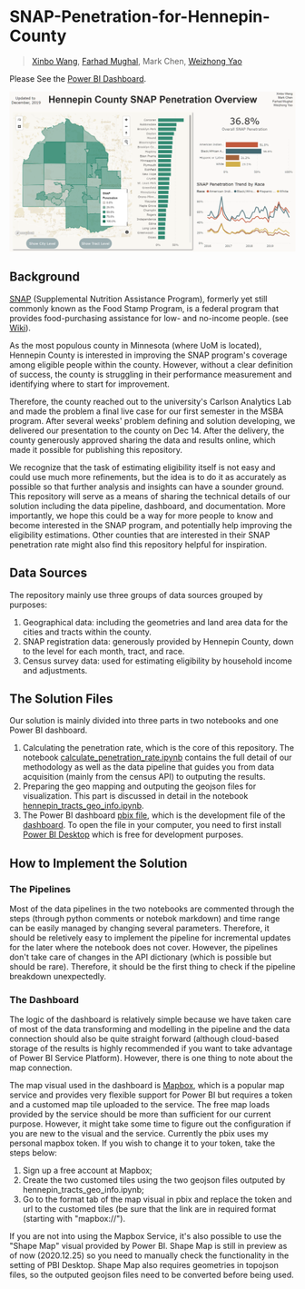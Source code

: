 # SNAP-Penetration-for-Hennepin-County
>[Xinbo Wang](https://github.com/xinbo-hubert-wang), [Farhad Mughal](https://github.com/farhadmughal), Mark Chen, [Weizhong Yao](https://github.com/WeizhongYao)


Please See the [Power BI Dashboard](https://app.powerbi.com/view?r=eyJrIjoiYzRmNTdjYWQtMDE4ZS00ZDYxLWFmYmMtNDZiYzZlMmNjMDdjIiwidCI6Ijc3YjRmOGFkLWY2MmEtNGUzYS05OWFmLTAwM2RhNzYwMDQ3YyIsImMiOjF9&pageName=ReportSection).

![png](dashboard_snapshot.png)

## Background

[SNAP](https://www.fns.usda.gov/snap/supplemental-nutrition-assistance-program) (Supplemental Nutrition Assistance Program), formerly yet still commonly known as the Food Stamp Program, is a federal program that provides food-purchasing assistance for low- and no-income people. (see [Wiki](https://en.wikipedia.org/wiki/Supplemental_Nutrition_Assistance_Program)).

As the most populous county in Minnesota (where UoM is located), Hennepin County is interested in improving the SNAP program's coverage among eligible people within the county. However, without a clear definition of success, the county is struggling in their performance measurement and identifying where to start for improvement. 

Therefore, the county reached out to the university's Carlson Analytics Lab and made the problem a final live case for our first semester in the MSBA program. After several weeks' problem defining and solution developing, we delivered our presentation to the county on Dec 14. After the delivery, the county generously approved sharing the data and results online, which made it possible for publishing this repository. 

We recognize that the task of estimating eligibility itself is not easy and could use much more refinements, but the idea is to do it as accurately as possible so that further analysis and insights can have a sounder ground. This repository will serve as a means of sharing the technical details of our solution including the data pipeline, dashboard, and documentation. More importantly, we hope this could be a way for more people to know and become interested in the SNAP program, and potentially help improving the eligibility estimations. Other counties that are interested in their SNAP penetration rate might also find this repository helpful for inspiration.

## Data Sources

The repository mainly use three groups of data sources grouped by purposes:
1. Geographical data: including the geometries and land area data for the cities and tracts within the county.
2. SNAP registration data: generously provided by Hennepin County, down to the level for each month, tract, and race.
3. Census survey data: used for estimating eligibility by household income and adjustments.

## The Solution Files

Our solution is mainly divided into three parts in two notebooks and one Power BI dashboard.

1. Calculating the penetration rate, which is the core of this repository. The notebook [calculate_penetration_rate.ipynb](calculate_penetration_rate.ipynb) contains the full detail of our methodology as well as the data pipeline that guides you from data acquisition (mainly from the census API) to outputing the results.
2. Preparing the geo mapping and outputing the geojson files for visualization. This part is discussed in detail in the notebook [hennepin_tracts_geo_info.ipynb](hennepin_tracts_geo_info.ipynb).
3. The Power BI dashboard [pbix file](https://github.com/xinbo-hubert-wang/SNAP-Penetration-for-Hennepin-County/blob/main/SNAP%20Penetration%20Rate%20Dashboard.pbix), which is the development file of the [dashboard](https://app.powerbi.com/view?r=eyJrIjoiYzRmNTdjYWQtMDE4ZS00ZDYxLWFmYmMtNDZiYzZlMmNjMDdjIiwidCI6Ijc3YjRmOGFkLWY2MmEtNGUzYS05OWFmLTAwM2RhNzYwMDQ3YyIsImMiOjF9&pageName=ReportSection). To open the file in your computer, you need to first install [Power BI Desktop](https://powerbi.microsoft.com/en-us/desktop/) which is free for development purposes.

## How to Implement the Solution

### The Pipelines
Most of the data pipelines in the two notebooks are commented through the steps (through python comments or notebok markdown) and time range can be easily managed by changing several parameters. Therefore, it should be reletively easy to implement the pipeline for incremental updates for the later where the notebook does not cover. However, the pipelines don't take care of changes in the API dictionary (which is possible but should be rare). Therefore, it should be the first thing to check if the pipeline breakdown unexpectedly. 

### The Dashboard
The logic of the dashboard is relatively simple because we have taken care of most of the data transforming and modelling in the pipeline and the data connection should also be quite straight forward (although cloud-based storage of the results is highly recommended if you want to take advantage of Power BI Service Platform). However, there is one thing to note about the map connection.

The map visual used in the dashboard is [Mapbox](https://www.mapbox.com/), which is a popular map service and provides very flexible support for Power BI but requires a token and a customed map tile uploaded to the service. The free map loads provided by the service should be more than sufficient for our current purpose. However, it might take some time to figure out the configuration if you are new to the visual and the service. Currently the pbix uses my personal mapbox token. If you wish to change it to your token, take the steps below:
1. Sign up a free account at Mapbox;
2. Create the two customed tiles using the two geojson files outputed by hennepin_tracts_geo_info.ipynb;
3. Go to the format tab of the map visual in pbix and replace the token and url to the customed tiles (be sure that the link are in required format (starting with "mapbox://").

If you are not into using the Mapbox Service, it's also possible to use the "Shape Map" visual provided by Power BI. Shape Map is still in preview as of now (2020.12.25) so you need to manually check the functionality in the setting of PBI Desktop. Shape Map also requires geometries in topojson files, so the outputed geojson files need to be converted before being used.
